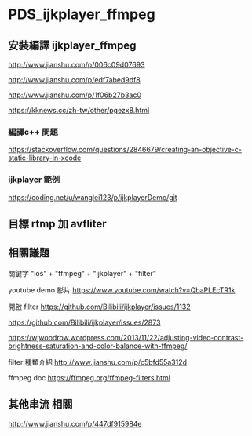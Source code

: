 # PDS_ijkplayer_ffmpeg


## 安裝編譯 ijkplayer_ffmpeg
http://www.jianshu.com/p/006c09d07693

http://www.jianshu.com/p/edf7abed9df8

http://www.jianshu.com/p/1f06b27b3ac0

https://kknews.cc/zh-tw/other/pgezx8.html

### 編譯c++ 問題
https://stackoverflow.com/questions/2846679/creating-an-objective-c-static-library-in-xcode

### ijkplayer 範例
https://coding.net/u/wanglei123/p/ijkplayerDemo/git

## 目標 rtmp 加 avfliter

## 相關議題

關鍵字
"ios" + "ffmpeg" + "ijkplayer" + "filter"

youtube demo 影片
https://www.youtube.com/watch?v=QbaPLEcTR1k

開啟 filter
https://github.com/Bilibili/ijkplayer/issues/1132

https://github.com/Bilibili/ijkplayer/issues/2873

https://wjwoodrow.wordpress.com/2013/11/22/adjusting-video-contrast-brightness-saturation-and-color-balance-with-ffmpeg/

filter 種類介紹
http://www.jianshu.com/p/c5bfd55a312d

ffmpeg doc
https://ffmpeg.org/ffmpeg-filters.html

## 其他串流 相關
http://www.jianshu.com/p/447df915984e
